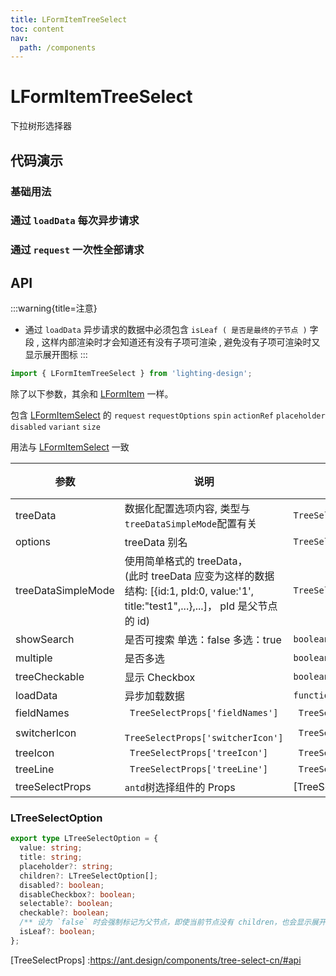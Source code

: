 ```yaml
---
title: LFormItemTreeSelect
toc: content
nav:
  path: /components
---
```


# LFormItemTreeSelect

下拉树形选择器

## 代码演示

### 基础用法

<code src='./demos/demo.tsx'></code>

<code src='./demos/Demo1.tsx'></code>

### 通过 `loadData` 每次异步请求

<code src='./demos/Demo3.tsx'></code>

### 通过 `request` 一次性全部请求

<code src='./demos/Demo4.tsx'></code>

## API

:::warning{title=注意}

- 通过 `loadData` 异步请求的数据中必须包含 `isLeaf ( 是否是最终的子节点 )` 字段 , 这样内部渲染时才会知道还有没有子项可渲染 , 避免没有子项可渲染时又显示展开图标
  :::

```ts
import { LFormItemTreeSelect } from 'lighting-design';
```

除了以下参数，其余和 [LFormItem](/components/form-item) 一样。

包含 [LFormItemSelect](/components/form-item-select#api) 的 `request` `requestOptions` `spin` `actionRef` `placeholder` `disabled` `variant` `size`

用法与 [LFormItemSelect](/components/form-item-select#api) 一致

| 参数               | 说明                                                                                                                                      | 类型                                     | 默认值  |
| ------------------ | ----------------------------------------------------------------------------------------------------------------------------------------- | ---------------------------------------- | ------- |
| treeData           | 数据化配置选项内容, 类型与 `treeDataSimpleMode`配置有关                                                                                   | `TreeSelectProps['treeData']`            | `[]`    |
| options            | treeData 别名                                                                                                                             | `TreeSelectProps['treeData']`            | `[]`    |
| treeDataSimpleMode | 使用简单格式的 treeData，<br> (此时 treeData 应变为这样的数据结构: [{id:1, pId:0, value:'1', title:"test1",...},...]， pId 是父节点的 id) | `TreeSelectProps['treeDataSimpleMode'] ` | `false` |
| showSearch         | 是否可搜索 单选：false 多选：true                                                                                                         | `boolean `                               | `-`     |
| multiple           | 是否多选                                                                                                                                  | `boolean `                               | `false` |
| treeCheckable      | 显示 Checkbox                                                                                                                             | `boolean `                               | `false` |
| loadData           | 异步加载数据                                                                                                                              | `function(node)`                         | `-`     |
| fieldNames         | ` TreeSelectProps['fieldNames']`                                                                                                          | ` TreeSelectProps['fieldNames']`         | `-`     |
| switcherIcon       | ` TreeSelectProps['switcherIcon']`                                                                                                        | ` TreeSelectProps['switcherIcon']`       | `-`     |
| treeIcon           | ` TreeSelectProps['treeIcon']`                                                                                                            | ` TreeSelectProps['treeIcon']`           | `-`     |
| treeLine           | ` TreeSelectProps['treeLine']`                                                                                                            | ` TreeSelectProps['treeLine']`           | `-`     |
| treeSelectProps    | `antd`树选择组件的 Props                                                                                                                  | [TreeSelectProps]                        | `-`     |

### LTreeSelectOption

```ts
export type LTreeSelectOption = {
  value: string;
  title: string;
  placeholder?: string;
  children?: LTreeSelectOption[];
  disabled?: boolean;
  disableCheckbox?: boolean;
  selectable?: boolean;
  checkable?: boolean;
  /** 设为 `false` 时会强制标记为父节点，即使当前节点没有 children，也会显示展开图标 */
  isLeaf?: boolean;
};
```

[TreeSelectProps] :https://ant.design/components/tree-select-cn/#api
